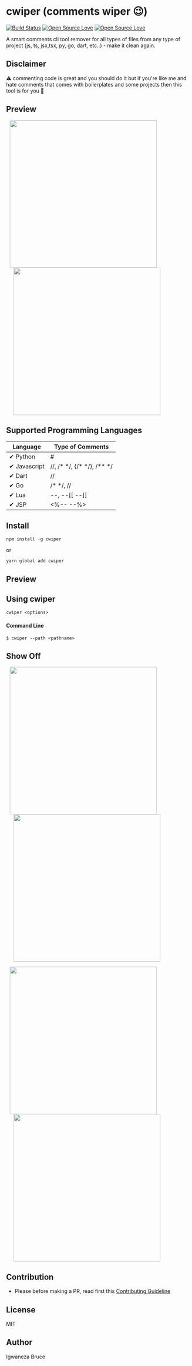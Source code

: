 # cwiper (comments wiper 😉)

[![Build Status](https://travis-ci.com/knowbee/cwiper.svg?token=yN9jXnk59suszMqNsJJb&branch=master)](https://travis-ci.com/knowbee/cwiper)
[![Open Source Love](https://badges.frapsoft.com/os/v1/open-source.svg?v=102)](https://github.com/ellerbrock/open-source-badge/)
[![Open Source Love](https://badges.frapsoft.com/os/mit/mit.svg?v=102)](https://github.com/ellerbrock/open-source-badge/)

A smart comments cli tool remover for all types of files from any type of project (js, ts, jsx,tsx, py, go, dart, etc..) - make it clean again.

## Disclaimer

⚠ commenting code is great and you should do it but if you're like me and hate comments that comes with boilerplates and some projects then this tool is for you 🙂

## Preview

<p>
    <img src="https://raw.githubusercontent.com/knowbee/hosting/master/assets/cwiper_before.PNG" width="400px" height="auto" hspace="10"/>
    <img src="https://raw.githubusercontent.com/knowbee/hosting/master/assets/cwiper_after.PNG" width="400px" height="auto" hspace="20"/>
</p>

## Supported Programming Languages

| Language     | Type of Comments                  |
| ------------ | --------------------------------- |
| ✔ Python     | #                                 |
| ✔ Javascript | //, /\* \*/, {/\* \*/}, /\*\* \*/ |
| ✔ Dart       | //                                |
| ✔ Go         | /\* \*/, //                       |
| ✔ Lua        | --, --[[ --]]                     |
| ✔ JSP        | <%-- --%>                         |

## Install

```cli
npm install -g cwiper
```

or

```cli
yarn global add cwiper
```

## Preview

## Using cwiper

```cli
cwiper <options>
```

#### Command Line

```cli
$ cwiper --path <pathname>
```

## Show Off

<p>
    <img src="https://raw.githubusercontent.com/knowbee/hosting/master/assets/cwiper_ts_before.PNG" width="400px" height="auto" hspace="10"/>
    <img src="https://raw.githubusercontent.com/knowbee/hosting/master/assets/cwiper_ts_after.PNG" width="400px" height="auto" hspace="20"/>
</p>

<p>
    <img src="https://raw.githubusercontent.com/knowbee/hosting/master/assets/cwiper_dart_before.PNG" width="400px" height="auto" hspace="10"/>
    <img src="https://raw.githubusercontent.com/knowbee/hosting/master/assets/cwiper_dart_after.PNG" width="400px" height="auto" hspace="20"/>
</p>

## Contribution

- Please before making a PR, read first this [Contributing Guideline](./CONTRIBUTING.md)

## License

MIT

## Author

Igwaneza Bruce
